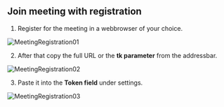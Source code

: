 ## Join meeting with registration

1. Register for the meeting in a webbrowser of your choice.

![MeetingRegistration01](https://user-images.githubusercontent.com/2312881/141527171-654ddf1d-b61e-4d3d-aa75-09d680327d8f.png)

2. After that copy the full URL or the **tk parameter** from the addressbar.

![MeetingRegistration02](https://user-images.githubusercontent.com/2312881/141527189-c379f9da-927d-4cc0-8823-2e63db846052.png)

3. Paste it into the **Token field** under settings.

![MeetingRegistration03](https://user-images.githubusercontent.com/2312881/141530050-99acb689-147f-43b4-baf9-6715bd97e29b.png)
